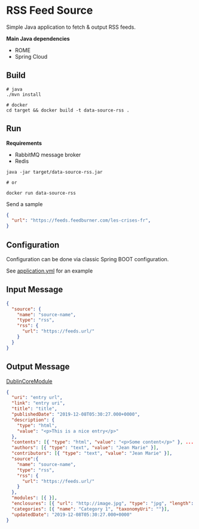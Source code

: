 # RSS Feed Source

Simple Java application to fetch & output RSS feeds.

**Main Java dependencies**
- ROME
- Spring Cloud

## Build

```
# java
./mvn install

# docker
cd target && docker build -t data-source-rss .
```

## Run

**Requirements**
- RabbitMQ message broker
- Redis

```
java -jar target/data-source-rss.jar

# or

docker run data-source-rss
```

Send a sample

```json
{
  "url": "https://feeds.feedburner.com/les-crises-fr",
}
```

## Configuration

Configuration can be done via classic Spring BOOT configuration.

See [application.yml](src/main/resources/application.yml) for an example

## Input Message

```json
{
  "source": {
    "name": "source-name",
    "type": "rss",
    "rss": {
      "url": "https://feeds.url/"
    }
  }
}
```

## Output Message
[DublinCoreModule](src/main/java/fr/asso/placeholder/data/sources/rss/DublinCoreModule)
```json
{
  "uri": "entry url",
  "link": "entry uri",
  "title": "title",
  "publishedDate": "2019-12-08T05:30:27.000+0000",
  "description": {
    "type": "html",
    "value": "<p>This is a nice entry</p>"
  },
  "contents": [{ "type": "html", "value": "<p>Some content</p>" }, ... ],
  "authors": [{ "type": "text", "value": "Jean Marie" }],
  "contributors": [{ "type": "text", "value": "Jean Marie" }],
  "source":{
    "name": "source-name",
    "type": "rss",
    "rss": {
      "url": "https://feeds.url/"
    }
  },
  "modules": [{ }],
  "enclosures": [{ "url": "http://image.jpg", "type": "jpg", "length": "2134354"}],
  "categories": [{ "name": "Category 1", "taxonomyUri": ""}],
  "updatedDate": "2019-12-08T05:30:27.000+0000"
}
```
